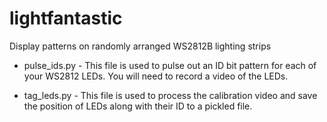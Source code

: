 # lightfantastic

Display patterns on randomly arranged WS2812B lighting strips

* pulse_ids.py - This file is used to pulse out an ID bit pattern for each of your WS2812 LEDs.  You will need
                 to record a video of the LEDs.

* tag_leds.py  - This file is used to process the calibration video and save the position of LEDs along with their ID to a pickled file.
